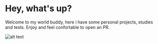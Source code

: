 # Hey, what's up?

Welcome to my world buddy, here i have some personal projects, studies and tests.
Enjoy and feel confortable to open an PR.

![alt text]()